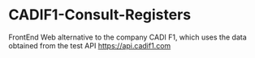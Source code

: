 # CADIF1-Consult-Registers
 FrontEnd Web alternative to the company CADI F1, which uses the data obtained from the test API https://api.cadif1.com
